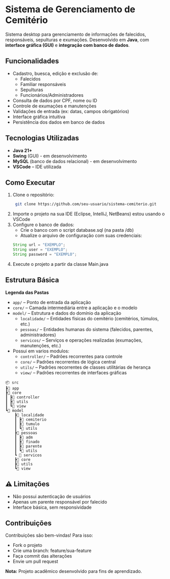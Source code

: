 # Sistema de Gerenciamento de Cemitério

Sistema desktop para gerenciamento de informações de falecidos, responsáveis, sepulturas e exumações. Desenvolvido em **Java**, com **interface gráfica (GUI)** e **integração com banco de dados**.

## Funcionalidades

- Cadastro, buesca, edição e exclusão de:
  - Falecidos
  - Familiar responsáveis
  - Sepulturas
  - Funcionários/Administradores
- Consulta de dados por CPF, nome ou ID
- Controle de exumações e manutenções
- Validações de entrada (ex: datas, campos obrigatórios)
- Interface gráfica intuitiva
- Persistência dos dados em banco de dados

## Tecnologias Utilizadas

- **Java 21+**
- **Swing** (GUI) - em desenvolvimento
- **MySQL** (banco de dados relacional) - em desenvolvimento
- **VSCode** – IDE utilizada

## Como Executar

1. Clone o repositório:
   ```bash
    git clone https://github.com/seu-usuario/sistema-cemiterio.git
2. Importe o projeto na sua IDE (Eclipse, IntelliJ, NetBeans) estou usando o VSCode
3. Configure o banco de dados:
    - Crie o banco com o script database.sql (na pasta /db)
    - Atualize o arquivo de configuração com suas credenciais:
    ```Java
    String url = "EXEMPLO";
    String user = "EXEMPLO";
    String password = "EXEMPLO";
    ```
4. Execute o projeto a partir da classe Main.java

## Estrutura Básica
**Legenda das Pastas**
- `app/` – Ponto de entrada da aplicação
- `core/` – Camada intermediária entre a aplicação e o modelo
- `model/` – Estrutura e dados do domínio da aplicação
    - `localidade/` – Entidades físicas do cemitério (cemitérios, túmulos, etc.)
    - `pessoas/` – Entidades humanas do sistema (falecidos, parentes, administradores)
    - `servicos/` – Serviços e operações realizadas (exumações, manutenções, etc.)
- Possui em varios modulos:
    - `controller/` – Padrões recorrentes para controle
    - `core/` – Padrões recorrentes de lógica central
    - `utils/` – Padrões recorrentes de classes utilitárias de herança
    - `view/` – Padrões recorrentes de interfaces gráficas

```
📦 src
┣📂 app
┣📂 core
┃ ┣📂 controller
┃ ┣📂 utils
┃ ┗📂 view
┗📂 model
    ┣📂 localidade
    ┃ ┣📂 cemiterio
    ┃ ┣📂 tumulo
    ┃ ┗📂 utils
    ┣📂 pessoas
    ┃ ┣📂 adm
    ┃ ┣📂 finado
    ┃ ┣📂 parente
    ┃ ┗📂 utils
    ┗ 📂 servicos
    ┣📂 core
    ┣📂 utils
    ┗📂 view
```
    
## ⚠️ Limitações

- Não possui autenticação de usuários
- Apenas um parente responsável por falecido
- Interface básica, sem responsividade

## Contribuições
Contribuições são bem-vindas! Para isso:

- Fork o projeto
- Crie uma branch: feature/sua-feature
- Faça commit das alterações
- Envie um pull request

**Nota:** Projeto acadêmico desenvolvido para fins de aprendizado.